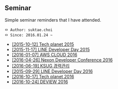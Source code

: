 ## Seminar
Simple seminar reminders that I have attended.

```
ㅁ Author: suktae.choi
ㅁ Since: 2016.01.24 ~
```
 - [\[2015-10-12\] Tech planet 2015](http://readme.skplanet.com/?p=11744)
 - [\[2015-11-17\] LINE Developer Day 2015](http://linedevday.linecorp.com/kr/2015/index)
 - [\[2016-01-07\] AWS CLOUD 2016](https://aws.amazon.com/ko/events/aws-cloud-ondemand)
 - [\[2016-04-26\] Nexon Developer Conference 2016](http://ndcreplay.nexon.com/#c=NDC2016&t%5B%5D=%ED%94%84%EB%A1%9C%EA%B7%B8%EB%9E%98%EB%B0%8D)
 - [\[2016-06-19\] KSUG 경력관리](http://ndcreplay.nexon.com)
 - [\[2015-09-29\] LINE Developer Day 2016](#)
 - [\[2016-10-17\] Tech planet 2016](#)
 - [\[2016-10-24\] DEVIEW 2016](#)
